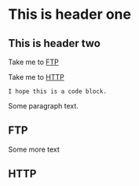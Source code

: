 # This is header one
## This is header two

Take me to [FTP](#21)

Take me to [HTTP](#80)

```
I hope this is a code block.
```

Some paragraph text.

## <a name="21">FTP</a>


Some 
more 
text

## <a name="80">HTTP</a>
